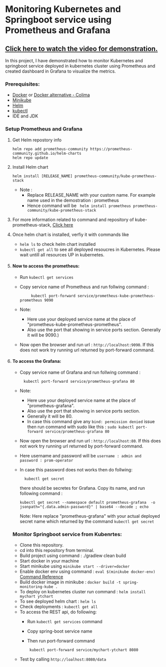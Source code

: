 # Monitoring Kubernetes and Springboot service using Prometheus and Grafana

## [Click here to watch the video for demonstration.]()

In this project, I have demonstrated how to monitor Kubernetes and springboot service deployed in kubernetes cluster using Prometheus and created dashboard in Grafana to visualize the metrics.

### Prerequisites:
 - [Docker](https://docs.docker.com/engine/install/) or [Docker alternative - Colima](https://github.com/abiosoft/colima)
 - [Minikube](https://minikube.sigs.k8s.io/docs/start/)
 - [Helm](https://helm.sh/docs/intro/install/)
 - [kubectl](https://kubernetes.io/docs/tasks/tools/)
 - IDE and JDK

### Setup Prometheus and Grafana 
  1. Get Helm repostory info
        ```
        helm repo add prometheus-community https://prometheus-community.github.io/helm-charts
        helm repo update
        ```
  2. Install Helm chart
      ```
      helm install [RELEASE_NAME] prometheus-community/kube-prometheus-stack
      ```
      - Note :
          - Replace RELEASE_NAME with your custom name. For example name used in the demostration : prometheus
          - Hence command will be ` helm install prometheus prometheus-community/kube-prometheus-stack`
  3. For more information related to command and repository of kube-prometheus-stack, [Click here](https://github.com/prometheus-community/helm-charts/tree/main/charts/kube-prometheus-stack)
  4. Once helm chart is installed, verfiy it with commands like
        - `helm ls` to check helm chart installed
        - `kubectl get all` to see all deployed resoucres in Kubernetes. Please wait untill all resources UP in kubernetes.
  5. #### Now to access the prometheus:
     
      - Run `kubectl get services`
      - Copy service name of Prometheus and run follwing command :
    
       
        ```
             kubectl port-forward service/prometheus-kube-prometheus-prometheus 9090 
        ```
      - Note:
        - Here use your deployed service name at the place of "prometheus-kube-prometheus-prometheus".
        - Also use the port that showing in service ports section. Generally it will be 9090.)
      - Now open the browser and run url : `http://localhost:9090`. If this does not work try running url returned by port-forward command.
        
   7.  #### To access the Grafana:
       - Copy service name of Grafana and run follwing command :


        
        ```
             kubectl port-forward service/prometheus-grafana 80 
        ```
        
       - Note:
         - Here use your deployed service name at the place of "prometheus-grafana".
         - Also use the port that showing in service ports section.
         - Generally it will be 80.
         - In case this command give any `bind: permission denied` issue then run command with sudo like this : `sudo kubectl port-forward service/prometheus-grafana 80`
         
      
        - Now open the browser and run url : `http://localhost:80`. If this does not work try running url returned by port-forward command.
        - Here username and password will be `username : admin and password : prom-operator`
        - In case this password does not works then do follwing:
          
            ```
              kubectl get secret
            ```
             
          there should be secretes for Grafana. Copy its name, and run following command :
          ```
          kubectl get secret --namespace default prometheus-grafana  -o jsonpath="{.data.admin-password}" | base64 --decode ; echo
          ```
          Note:  Here replace "prometheus-grafana" with your actual deployed secret name which returned by the command `kubectl get secret`


       ### Monitor Springboot service from Kubenrtes:
       
       - Clone this repository.
       - cd into this repository from terminal.
       - Build project using command : ./gradlew clean build
       - Start docker in your machine
       - Start minikube using ``` minikube start --driver=docker ```
       - Enable docker env using command :  ``` eval $(minikube docker-env)  ```  [Command Reference](https://minikube.sigs.k8s.io/docs/commands/docker-env/)
       - Build docker image in minikube : ``` docker build -t spring-monitoring-kube . ```
       - To deploy on kubernetes cluster run command : ``` helm install mychart ytchart ```
       - To see deployed helm chart : ``` helm ls ```
       - Check deployments : ``` kubectl get all ```
       - To access the REST api, do following:
         - Run `kubectl get services` command
         - Copy spring-boot service name
         - Then run port-forward command
     
           ```
            kubectl port-forward service/mychart-ytchart 8080
           ```
       - Test by calling `http://loalhost:8080/data`
           
  
